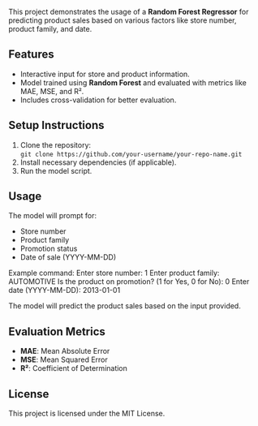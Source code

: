 This project demonstrates the usage of a **Random Forest Regressor** for predicting product sales based on various factors like store number, product family, and date.

## Features
- Interactive input for store and product information.
- Model trained using **Random Forest** and evaluated with metrics like MAE, MSE, and R².
- Includes cross-validation for better evaluation.

## Setup Instructions
1. Clone the repository:  
   `git clone https://github.com/your-username/your-repo-name.git`
2. Install necessary dependencies (if applicable).
3. Run the model script.

## Usage
The model will prompt for:
- Store number
- Product family
- Promotion status
- Date of sale (YYYY-MM-DD)

Example command:
Enter store number: 1
Enter product family: AUTOMOTIVE
Is the product on promotion? (1 for Yes, 0 for No): 0
Enter date (YYYY-MM-DD): 2013-01-01


The model will predict the product sales based on the input provided.

## Evaluation Metrics
- **MAE**: Mean Absolute Error
- **MSE**: Mean Squared Error
- **R²**: Coefficient of Determination

## License
This project is licensed under the MIT License.
